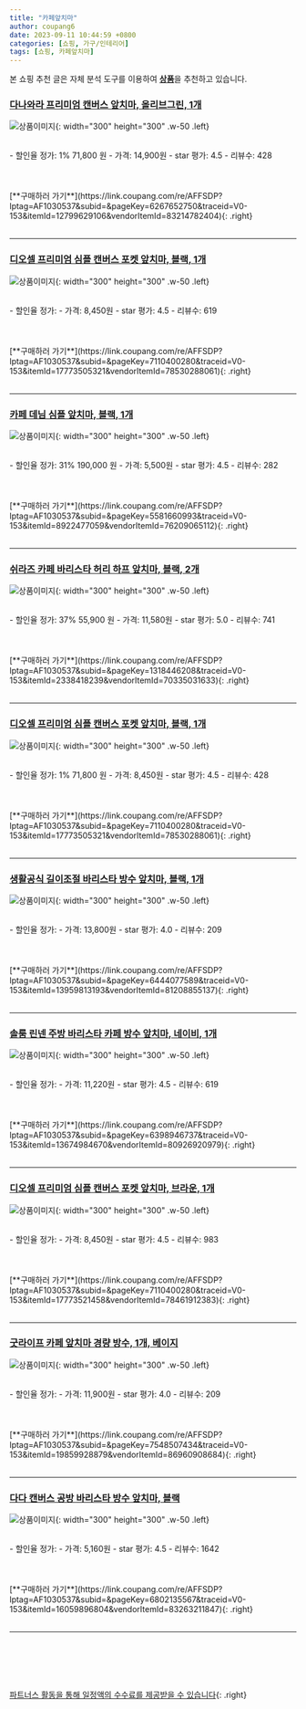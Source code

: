 ```yaml
---
title: "카페앞치마"
author: coupang6
date: 2023-09-11 10:44:59 +0800
categories: [쇼핑, 가구/인테리어]
tags: [쇼핑, 카페앞치마]
---
```


본 쇼핑 추천 글은 자체 분석 도구를 이용하여 [**상품**](https://link.coupang.com/a/bao1ui)을 추천하고 있습니다.

### [다나와라 프리미엄 캔버스 앞치마, 올리브그린, 1개](https://link.coupang.com/re/AFFSDP?lptag=AF1030537&subid=&pageKey=6267652750&traceid=V0-153&itemId=12799629106&vendorItemId=83214782404)

![상품이미지](https://thumbnail10.coupangcdn.com/thumbnails/remote/230x230ex/image/vendor_inventory/1e36/abe544aab578fd88eebf8ef8dae887f12f4247d3d4dd631700a5f64c46c5.jpg){: width="300" height="300" .w-50 .left}


<br>
- 할인율 정가: 1%  71,800   원
- 가격: 14,900원
- star 평가: 4.5
- 리뷰수: 428
<br>
<br>
<br>
<br>
[**구매하러 가기**](https://link.coupang.com/re/AFFSDP?lptag=AF1030537&subid=&pageKey=6267652750&traceid=V0-153&itemId=12799629106&vendorItemId=83214782404){: .right}
<br>
<br>

---

### [디오셀 프리미엄 심플 캔버스 포켓 앞치마, 블랙, 1개](https://link.coupang.com/re/AFFSDP?lptag=AF1030537&subid=&pageKey=7110400280&traceid=V0-153&itemId=17773505321&vendorItemId=78530288061)

![상품이미지](https://thumbnail7.coupangcdn.com/thumbnails/remote/230x230ex/image/retail/images/9520408818532247-ce722b06-7f41-4166-b5a4-29f3106ca07a.jpg){: width="300" height="300" .w-50 .left}


<br>
- 할인율 정가: 
- 가격: 8,450원
- star 평가: 4.5
- 리뷰수: 619
<br>
<br>
<br>
<br>
[**구매하러 가기**](https://link.coupang.com/re/AFFSDP?lptag=AF1030537&subid=&pageKey=7110400280&traceid=V0-153&itemId=17773505321&vendorItemId=78530288061){: .right}
<br>
<br>

---

### [카페 데님 심플 앞치마, 블랙, 1개](https://link.coupang.com/re/AFFSDP?lptag=AF1030537&subid=&pageKey=5581660993&traceid=V0-153&itemId=8922477059&vendorItemId=76209065112)

![상품이미지](https://thumbnail7.coupangcdn.com/thumbnails/remote/230x230ex/image/retail/images/2021/05/27/18/1/c21284c0-8abb-4fff-a94a-c20a75a4c7c9.jpg){: width="300" height="300" .w-50 .left}


<br>
- 할인율 정가: 31%  190,000   원
- 가격: 5,500원
- star 평가: 4.5
- 리뷰수: 282
<br>
<br>
<br>
<br>
[**구매하러 가기**](https://link.coupang.com/re/AFFSDP?lptag=AF1030537&subid=&pageKey=5581660993&traceid=V0-153&itemId=8922477059&vendorItemId=76209065112){: .right}
<br>
<br>

---

### [쉬라즈 카페 바리스타 허리 하프 앞치마, 블랙, 2개](https://link.coupang.com/re/AFFSDP?lptag=AF1030537&subid=&pageKey=1318446208&traceid=V0-153&itemId=2338418239&vendorItemId=70335031633)

![상품이미지](https://thumbnail8.coupangcdn.com/thumbnails/remote/230x230ex/image/retail/images/2020/03/05/10/9/dd49df30-6614-4e4e-bc55-3577b93b3f11.jpg){: width="300" height="300" .w-50 .left}


<br>
- 할인율 정가: 37%  55,900   원
- 가격: 11,580원
- star 평가: 5.0
- 리뷰수: 741
<br>
<br>
<br>
<br>
[**구매하러 가기**](https://link.coupang.com/re/AFFSDP?lptag=AF1030537&subid=&pageKey=1318446208&traceid=V0-153&itemId=2338418239&vendorItemId=70335031633){: .right}
<br>
<br>

---

### [디오셀 프리미엄 심플 캔버스 포켓 앞치마, 블랙, 1개](https://link.coupang.com/re/AFFSDP?lptag=AF1030537&subid=&pageKey=7110400280&traceid=V0-153&itemId=17773505321&vendorItemId=78530288061)

![상품이미지](https://thumbnail7.coupangcdn.com/thumbnails/remote/230x230ex/image/retail/images/9520408818532247-ce722b06-7f41-4166-b5a4-29f3106ca07a.jpg){: width="300" height="300" .w-50 .left}


<br>
- 할인율 정가: 1%  71,800   원
- 가격: 8,450원
- star 평가: 4.5
- 리뷰수: 428
<br>
<br>
<br>
<br>
[**구매하러 가기**](https://link.coupang.com/re/AFFSDP?lptag=AF1030537&subid=&pageKey=7110400280&traceid=V0-153&itemId=17773505321&vendorItemId=78530288061){: .right}
<br>
<br>

---

### [생활공식 길이조절 바리스타 방수 앞치마, 블랙, 1개](https://link.coupang.com/re/AFFSDP?lptag=AF1030537&subid=&pageKey=6444077589&traceid=V0-153&itemId=13959813193&vendorItemId=81208855137)

![상품이미지](https://thumbnail7.coupangcdn.com/thumbnails/remote/230x230ex/image/retail/images/2976874125525923-89b6e99b-abf1-4038-9845-3f6daa54665a.jpg){: width="300" height="300" .w-50 .left}


<br>
- 할인율 정가: 
- 가격: 13,800원
- star 평가: 4.0
- 리뷰수: 209
<br>
<br>
<br>
<br>
[**구매하러 가기**](https://link.coupang.com/re/AFFSDP?lptag=AF1030537&subid=&pageKey=6444077589&traceid=V0-153&itemId=13959813193&vendorItemId=81208855137){: .right}
<br>
<br>

---

### [솔룸 린넨 주방 바리스타 카페 방수 앞치마, 네이비, 1개](https://link.coupang.com/re/AFFSDP?lptag=AF1030537&subid=&pageKey=6398946737&traceid=V0-153&itemId=13674984670&vendorItemId=80926920979)

![상품이미지](https://thumbnail6.coupangcdn.com/thumbnails/remote/230x230ex/image/retail/images/2022/03/16/18/6/1026cd3b-5433-4998-b079-90b28fc838f9.jpg){: width="300" height="300" .w-50 .left}


<br>
- 할인율 정가: 
- 가격: 11,220원
- star 평가: 4.5
- 리뷰수: 619
<br>
<br>
<br>
<br>
[**구매하러 가기**](https://link.coupang.com/re/AFFSDP?lptag=AF1030537&subid=&pageKey=6398946737&traceid=V0-153&itemId=13674984670&vendorItemId=80926920979){: .right}
<br>
<br>

---

### [디오셀 프리미엄 심플 캔버스 포켓 앞치마, 브라운, 1개](https://link.coupang.com/re/AFFSDP?lptag=AF1030537&subid=&pageKey=7110400280&traceid=V0-153&itemId=17773521458&vendorItemId=78461912383)

![상품이미지](https://thumbnail7.coupangcdn.com/thumbnails/remote/230x230ex/image/retail/images/9520578034185088-a9303481-7cee-425c-b680-45b076aaff69.jpg){: width="300" height="300" .w-50 .left}


<br>
- 할인율 정가: 
- 가격: 8,450원
- star 평가: 4.5
- 리뷰수: 983
<br>
<br>
<br>
<br>
[**구매하러 가기**](https://link.coupang.com/re/AFFSDP?lptag=AF1030537&subid=&pageKey=7110400280&traceid=V0-153&itemId=17773521458&vendorItemId=78461912383){: .right}
<br>
<br>

---

### [굿라이프 카페 앞치마 경량 방수, 1개, 베이지](https://link.coupang.com/re/AFFSDP?lptag=AF1030537&subid=&pageKey=7548507434&traceid=V0-153&itemId=19859928879&vendorItemId=86960908684)

![상품이미지](https://thumbnail9.coupangcdn.com/thumbnails/remote/230x230ex/image/vendor_inventory/c03a/5da93d3dcef205b9d0155f0d6195aa3503f2c48e6dca29f4ac914e0ee1af.jpg){: width="300" height="300" .w-50 .left}


<br>
- 할인율 정가: 
- 가격: 11,900원
- star 평가: 4.0
- 리뷰수: 209
<br>
<br>
<br>
<br>
[**구매하러 가기**](https://link.coupang.com/re/AFFSDP?lptag=AF1030537&subid=&pageKey=7548507434&traceid=V0-153&itemId=19859928879&vendorItemId=86960908684){: .right}
<br>
<br>

---

### [다다 캔버스 공방 바리스타 방수 앞치마, 블랙](https://link.coupang.com/re/AFFSDP?lptag=AF1030537&subid=&pageKey=6802135567&traceid=V0-153&itemId=16059896804&vendorItemId=83263211847)

![상품이미지](https://thumbnail8.coupangcdn.com/thumbnails/remote/230x230ex/image/retail/images/4196117679177126-64682ed3-4254-414f-964a-8b050e7f8f0e.jpg){: width="300" height="300" .w-50 .left}


<br>
- 할인율 정가: 
- 가격: 5,160원
- star 평가: 4.5
- 리뷰수: 1642
<br>
<br>
<br>
<br>
[**구매하러 가기**](https://link.coupang.com/re/AFFSDP?lptag=AF1030537&subid=&pageKey=6802135567&traceid=V0-153&itemId=16059896804&vendorItemId=83263211847){: .right}
<br>
<br>

---
<br><br><br><br><br> [파트너스 활동을 통해 일정액의 수수료를 제공받을 수 있습니다](https://link.coupang.com/a/bao1ui){: .right}